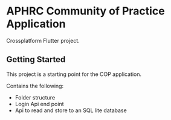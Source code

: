 # APHRC Community of Practice Application

Crossplatform Flutter project.

## Getting Started

This project is a starting point for the COP application.

Contains the following:

- Folder structure
- Login Api end point
- Api to read and store to an SQL lite database

